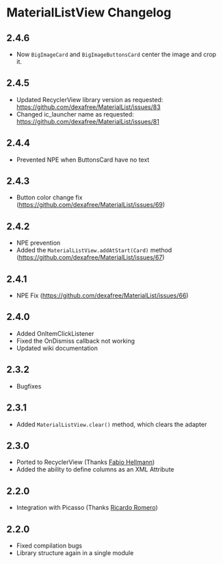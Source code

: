 # MaterialListView Changelog

## 2.4.6
* Now `BigImageCard` and `BigImageButtonsCard` center the image and crop it.

## 2.4.5
* Updated RecyclerView library version as requested: https://github.com/dexafree/MaterialList/issues/83
* Changed ic_launcher name as requested: https://github.com/dexafree/MaterialList/issues/81

## 2.4.4
* Prevented NPE when ButtonsCard have no text

## 2.4.3
* Button color change fix (https://github.com/dexafree/MaterialList/issues/69)

## 2.4.2
* NPE prevention
* Added the `MaterialListView.addAtStart(Card)` method (https://github.com/dexafree/MaterialList/issues/67)

## 2.4.1
* NPE Fix (https://github.com/dexafree/MaterialList/issues/66)

## 2.4.0
* Added OnItemClickListener
* Fixed the OnDismiss callback not working
* Updated wiki documentation

## 2.3.2
* Bugfixes

## 2.3.1
* Added `MaterialListView.clear()` method, which clears the adapter

## 2.3.0
* Ported to RecyclerView (Thanks [Fabio Hellmann](https://github.com/FHellmann))
* Added the ability to define columns as an XML Attribute

## 2.2.0
* Integration with Picasso (Thanks [Ricardo Romero](https://github.com/RicardoRB))

## 2.2.0
* Fixed compilation bugs
* Library structure again in a single module
